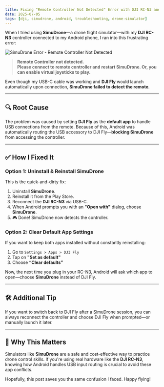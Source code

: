 ```yaml
---
title: Fixing "Remote Controller Not Detected" Error with DJI RC-N3 and SimuDrone on Android
date: 2025-07-05
tags: [dji, simudrone, android, troubleshooting, drone-simulator]
---
```


When I tried using **SimuDrone**—a drone flight simulator—with my **DJI RC-N3** controller connected to my Android phone, I ran into this frustrating error:

![SimuDrone Error - Remote Controller Not Detected](/assets/simudrone-remote-not-detected.jpg)

> **Remote Controller not detected.  
Please connect to remote controller and restart SimuDrone. Or, you can enable virtual joysticks to play.**

Even though my USB-C cable was working and **DJI Fly** would launch automatically upon connection, **SimuDrone failed to detect the remote**.

---

## 🔍 Root Cause

The problem was caused by setting **DJI Fly** as the **default app** to handle USB connections from the remote. Because of this, Android was automatically routing the USB accessory to DJI Fly—**blocking SimuDrone** from accessing the controller.

---

## ✅ How I Fixed It

### Option 1: Uninstall & Reinstall SimuDrone

This is the quick-and-dirty fix:

1. Uninstall **SimuDrone**.
2. Reinstall it from the Play Store.
3. Reconnect the **DJI RC-N3** via USB-C.
4. When Android prompts you with an **"Open with"** dialog, choose **SimuDrone**.
5. 🎮 Done! SimuDrone now detects the controller.

### Option 2: Clear Default App Settings

If you want to keep both apps installed without constantly reinstalling:

1. Go to `Settings > Apps > DJI Fly`
2. Tap on **"Set as default"**
3. Choose **“Clear defaults”**

Now, the next time you plug in your RC-N3, Android will ask which app to open—choose **SimuDrone** instead of DJI Fly.

---

## 🛠️ Additional Tip

If you want to switch back to DJI Fly after a SimuDrone session, you can always reconnect the controller and choose DJI Fly when prompted—or manually launch it later.

---

## 🚁 Why This Matters

Simulators like **SimuDrone** are a safe and cost-effective way to practice drone control skills. If you're using real hardware like the **DJI RC-N3**, knowing how Android handles USB input routing is crucial to avoid these app conflicts.

Hopefully, this post saves you the same confusion I faced. Happy flying!
